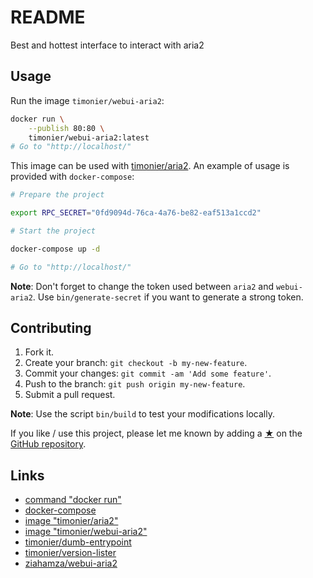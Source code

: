 # README

Best and hottest interface to interact with aria2

## Usage

Run the image `timonier/webui-aria2`:

```sh
docker run \
    --publish 80:80 \
    timonier/webui-aria2:latest
# Go to "http://localhost/"
```

This image can be used with [timonier/aria2](https://github.com/timonier/aria2). An example of usage is provided with `docker-compose`:

```sh
# Prepare the project

export RPC_SECRET="0fd9094d-76ca-4a76-be82-eaf513a1ccd2"

# Start the project

docker-compose up -d

# Go to "http://localhost/"
```

__Note__: Don't forget to change the token used between `aria2` and `webui-aria2`. Use `bin/generate-secret` if you want to generate a strong token.

## Contributing

1. Fork it.
2. Create your branch: `git checkout -b my-new-feature`.
3. Commit your changes: `git commit -am 'Add some feature'`.
4. Push to the branch: `git push origin my-new-feature`.
5. Submit a pull request.

__Note__: Use the script `bin/build` to test your modifications locally.

If you like / use this project, please let me known by adding a [★](https://help.github.com/articles/about-stars/) on the [GitHub repository](https://github.com/timonier/webui-aria2).

## Links

* [command "docker run"](https://docs.docker.com/reference/run/)
* [docker-compose](https://docs.docker.com/compose/)
* [image "timonier/aria2"](https://hub.docker.com/r/timonier/aria2/)
* [image "timonier/webui-aria2"](https://hub.docker.com/r/timonier/webui-aria2/)
* [timonier/dumb-entrypoint](https://github.com/timonier/dumb-entrypoint)
* [timonier/version-lister](https://github.com/timonier/version-lister)
* [ziahamza/webui-aria2](https://github.com/ziahamza/webui-aria2)
